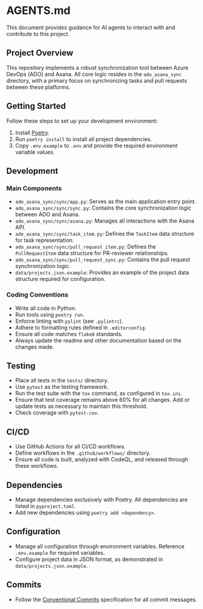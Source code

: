 # AGENTS.md

This document provides guidance for AI agents to interact with and contribute to this project.

## Project Overview

This repository implements a robust synchronization tool between Azure DevOps (ADO) and Asana. All core logic resides in the `ado_asana_sync` directory, with a primary focus on synchronizing tasks and pull requests between these platforms.

## Getting Started

Follow these steps to set up your development environment:

1. Install [Poetry](https://python-poetry.org/).
1. Run `poetry install` to install all project dependencies.
1. Copy `.env.example` to `.env` and provide the required environment variable values.

## Development

### Main Components

- `ado_asana_sync/sync/app.py`: Serves as the main application entry point.
- `ado_asana_sync/sync/sync.py`: Contains the core synchronization logic between ADO and Asana.
- `ado_asana_sync/sync/asana.py`: Manages all interactions with the Asana API.
- `ado_asana_sync/sync/task_item.py`: Defines the `TaskItem` data structure for task representation.
- `ado_asana_sync/sync/pull_request_item.py`: Defines the `PullRequestItem` data structure for PR-reviewer relationships.
- `ado_asana_sync/sync/pull_request_sync.py`: Contains the pull request synchronization logic.
- `data/projects.json.example`: Provides an example of the project data structure required for configuration.

### Coding Conventions

- Write all code in Python.
- Run tools using `poetry run`.
- Enforce linting with `pylint` (see `.pylintrc`).
- Adhere to formatting rules defined in `.editorconfig`.
- Ensure all code matches `flake8` standards.
- Always update the readme and other documentation based on the changes made.

## Testing

- Place all tests in the `tests/` directory.
- Use `pytest` as the testing framework.
- Run the test suite with the `tox` command, as configured in `tox.ini`.
- Ensure that test coverage remains above 60% for all changes. Add or update tests as necessary to maintain this threshold.
- Check coverage with `pytest-cov`.

## CI/CD

- Use GitHub Actions for all CI/CD workflows.
- Define workflows in the `.github/workflows/` directory.
- Ensure all code is built, analyzed with CodeQL, and released through these workflows.

## Dependencies

- Manage dependencies exclusively with Poetry. All dependencies are listed in `pyproject.toml`.
- Add new dependencies using `poetry add <dependency>`.

## Configuration

- Manage all configuration through environment variables. Reference `.env.example` for required variables.
- Configure project data in JSON format, as demonstrated in `data/projects.json.example`.

## Commits

- Follow the [Conventional Commits](https://www.conventionalcommits.org/) specification for all commit messages.
